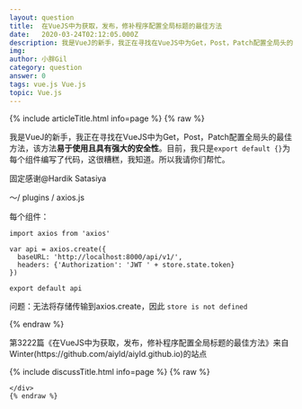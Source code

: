 ```yaml
---
layout: question
title:  在VueJS中为获取，发布，修补程序配置全局标题的最佳方法
date:   2020-03-24T02:12:05.000Z
description: 我是VueJ的新手，我正在寻找在VueJS中为Get，Post，Patch配置全局头的最佳方法，该方法易于使用且具有强大的安全性。目前，我只是export...
img: 
author: 小胖Gil
category: question
answer: 0
tags: vue.js Vue.js
topic: Vue.js
---
```

<div class="article-root">
  <div class="article">
    {% include articleTitle.html info=page %}
    {% raw %}
    <div class="article-content"><p><font style="vertical-align: inherit;"><font style="vertical-align: inherit;">我是VueJ的新手，我正在寻找在VueJS中为Get，Post，Patch配置全局头的最佳方法，该方法</font></font><strong><font style="vertical-align: inherit;"><font style="vertical-align: inherit;">易于使用且具有强大的安全性</font></font></strong><font style="vertical-align: inherit;"><font style="vertical-align: inherit;">。</font><font style="vertical-align: inherit;">目前，我只是</font></font><code>export default {}</code><font style="vertical-align: inherit;"><font style="vertical-align: inherit;">为每个组件</font><font style="vertical-align: inherit;">编写了代码</font><font style="vertical-align: inherit;">，这很糟糕，我知道。</font><font style="vertical-align: inherit;">所以我请你们帮忙。</font></font></p>

<p><font style="vertical-align: inherit;"><font style="vertical-align: inherit;">固定感谢@Hardik Satasiya</font></font></p>

<p><font style="vertical-align: inherit;"><font style="vertical-align: inherit;">〜/ plugins / axios.js</font></font></p>

<p><font style="vertical-align: inherit;"><font style="vertical-align: inherit;">每个组件：</font></font></p>

<pre><code>import axios from 'axios'<font></font>
<font></font>
var api = axios.create({<font></font>
  baseURL: 'http://localhost:8000/api/v1/',<font></font>
  headers: {'Authorization': 'JWT ' + store.state.token}<font></font>
})<font></font>
<font></font>
export default api<font></font>
</code></pre>

<p><font style="vertical-align: inherit;"><font style="vertical-align: inherit;">问题：无法将存储传输到axios.create，因此 </font></font><code>store is not defined</code></p></div>
    {% endraw %}
  </div>
  <p class="winter_mark">第3222篇《在VueJS中为获取，发布，修补程序配置全局标题的最佳方法》来自Winter(https://github.com/aiyld/aiyld.github.io)的站点</p>
  <div class="discuss-wrapper">
    {% include discussTitle.html info=page %}
    {% raw %}
    <div class="discuss-list">
    
    </div>
    {% endraw %}
  </div>
<div>
